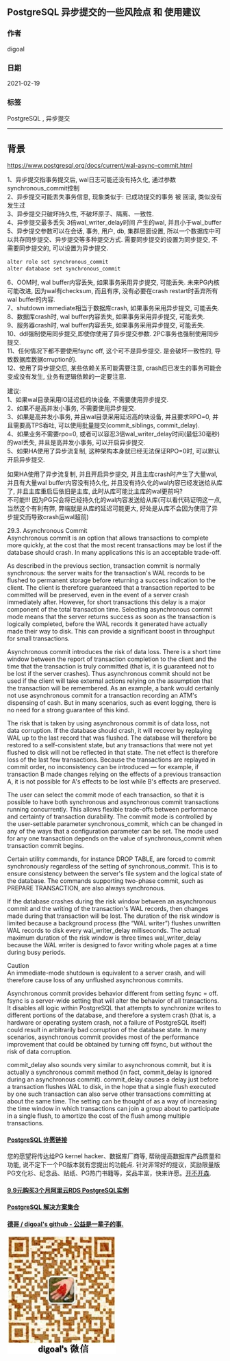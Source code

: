 ## PostgreSQL 异步提交的一些风险点 和 使用建议  

### 作者  
digoal  

### 日期  
2021-02-19   

### 标签  
PostgreSQL , 异步提交    

----

## 背景  
https://www.postgresql.org/docs/current/wal-async-commit.html  

1、异步提交指事务提交后, wal日志可能还没有持久化, 通过参数synchronous_commit控制   
2、异步提交可能丢失事务信息, 现象类似于: 已成功提交的事务 被 回滚, 类似没有发生过   
3、异步提交只破坏持久性, 不破坏原子、隔离、一致性.    
4、异步提交最多丢失 3倍wal_writer_delay时间 产生的wal, 并且小于wal_buffer    
5、异步提交参数可以在会话, 事务, 用户, db, 集群层面设置, 所以一个数据库中可以共存同步提交、异步提交等多种提交方式. 需要同步提交的设置为同步提交, 不需要同步提交的, 可以设置为异步提交.    
```  
alter role set synchronous_commit  
alter database set synchronous_commit  
```
6、OOM时, wal buffer内容丢失, 如果事务采用异步提交, 可能丢失. 未来PG内核可能改进, 因为wal有checksum, 而且有序, 没有必要在crash restart时丢弃所有wal buffer的内容.   
7、shutdown immediate相当于数据库crash, 如果事务采用异步提交, 可能丢失.  
8、数据库crash时, wal buffer内容丢失, 如果事务采用异步提交, 可能丢失.  
9、服务器crash时, wal buffer内容丢失, 如果事务采用异步提交, 可能丢失.  
10、ddl强制使用同步提交,即使你使用了异步提交参数. 2PC事务也强制使用同步提交.  
11、任何情况下都不要使用fsync off,  这个可不是异步提交. 是会破坏一致性的, 导致数据库数据crruption的.  
12、使用了异步提交后, 某些依赖关系可能需要注意, crash后已发生的事务可能会变成没有发生, 业务有逻辑依赖的一定要注意.   

建议:  
1、如果wal目录采用IO延迟低的块设备, 不需要使用异步提交.   
2、如果不是高并发小事务, 不需要使用异步提交.   
3、如果是高并发小事务, 并且wal目录采用延迟高的块设备, 并且要求RPO=0, 并且需要高TPS吞吐, 可以使用批量提交(commit_siblings, commit_delay).   
4、如果业务不需要rpo=0, 或者可以容忍3倍wal_writer_delay时间(最低30毫秒)的wal丢失, 并且是高并发小事务, 可以开启异步提交.   
5、如果HA使用了异步流复制, 这种架构本身就已经无法保证RPO=0时, 可以默认开启异步提交.   

如果HA使用了异步流复制, 并且开启异步提交, 并且主库crash时产生了大量wal, 并且有大量wal buffer内容没有持久化, 并且没有持久化的wal内容已经发送给从库了, 并且主库重启后依旧是主库, 此时从库可能比主库的wal更前吗?  
不可能!!! 因为PG只会将已经持久化的wal内容发送给从库(可以看代码证明这一点, 当然这个有利有弊, 弊端就是从库的延迟可能更大, 好处是从库不会因为使用了异步提交而导致crash后wal超前)  

29.3. Asynchronous Commit  
Asynchronous commit is an option that allows transactions to complete more quickly, at the cost that the most recent transactions may be lost if the database should crash. In many applications this is an acceptable trade-off.  

As described in the previous section, transaction commit is normally synchronous: the server waits for the transaction's WAL records to be flushed to permanent storage before returning a success indication to the client. The client is therefore guaranteed that a transaction reported to be committed will be preserved, even in the event of a server crash immediately after. However, for short transactions this delay is a major component of the total transaction time. Selecting asynchronous commit mode means that the server returns success as soon as the transaction is logically completed, before the WAL records it generated have actually made their way to disk. This can provide a significant boost in throughput for small transactions.  

Asynchronous commit introduces the risk of data loss. There is a short time window between the report of transaction completion to the client and the time that the transaction is truly committed (that is, it is guaranteed not to be lost if the server crashes). Thus asynchronous commit should not be used if the client will take external actions relying on the assumption that the transaction will be remembered. As an example, a bank would certainly not use asynchronous commit for a transaction recording an ATM's dispensing of cash. But in many scenarios, such as event logging, there is no need for a strong guarantee of this kind.  

The risk that is taken by using asynchronous commit is of data loss, not data corruption. If the database should crash, it will recover by replaying WAL up to the last record that was flushed. The database will therefore be restored to a self-consistent state, but any transactions that were not yet flushed to disk will not be reflected in that state. The net effect is therefore loss of the last few transactions. Because the transactions are replayed in commit order, no inconsistency can be introduced — for example, if transaction B made changes relying on the effects of a previous transaction A, it is not possible for A's effects to be lost while B's effects are preserved.  

The user can select the commit mode of each transaction, so that it is possible to have both synchronous and asynchronous commit transactions running concurrently. This allows flexible trade-offs between performance and certainty of transaction durability. The commit mode is controlled by the user-settable parameter synchronous_commit, which can be changed in any of the ways that a configuration parameter can be set. The mode used for any one transaction depends on the value of synchronous_commit when transaction commit begins.  

Certain utility commands, for instance DROP TABLE, are forced to commit synchronously regardless of the setting of synchronous_commit. This is to ensure consistency between the server's file system and the logical state of the database. The commands supporting two-phase commit, such as PREPARE TRANSACTION, are also always synchronous.  

If the database crashes during the risk window between an asynchronous commit and the writing of the transaction's WAL records, then changes made during that transaction will be lost. The duration of the risk window is limited because a background process (the “WAL writer”) flushes unwritten WAL records to disk every wal_writer_delay milliseconds. The actual maximum duration of the risk window is three times wal_writer_delay because the WAL writer is designed to favor writing whole pages at a time during busy periods.  

Caution  
An immediate-mode shutdown is equivalent to a server crash, and will therefore cause loss of any unflushed asynchronous commits.  

Asynchronous commit provides behavior different from setting fsync = off. fsync is a server-wide setting that will alter the behavior of all transactions. It disables all logic within PostgreSQL that attempts to synchronize writes to different portions of the database, and therefore a system crash (that is, a hardware or operating system crash, not a failure of PostgreSQL itself) could result in arbitrarily bad corruption of the database state. In many scenarios, asynchronous commit provides most of the performance improvement that could be obtained by turning off fsync, but without the risk of data corruption.  

commit_delay also sounds very similar to asynchronous commit, but it is actually a synchronous commit method (in fact, commit_delay is ignored during an asynchronous commit). commit_delay causes a delay just before a transaction flushes WAL to disk, in the hope that a single flush executed by one such transaction can also serve other transactions committing at about the same time. The setting can be thought of as a way of increasing the time window in which transactions can join a group about to participate in a single flush, to amortize the cost of the flush among multiple transactions.  

  


#### [PostgreSQL 许愿链接](https://github.com/digoal/blog/issues/76 "269ac3d1c492e938c0191101c7238216")
您的愿望将传达给PG kernel hacker、数据库厂商等, 帮助提高数据库产品质量和功能, 说不定下一个PG版本就有您提出的功能点. 针对非常好的提议，奖励限量版PG文化衫、纪念品、贴纸、PG热门书籍等，奖品丰富，快来许愿。[开不开森](https://github.com/digoal/blog/issues/76 "269ac3d1c492e938c0191101c7238216").  


#### [9.9元购买3个月阿里云RDS PostgreSQL实例](https://www.aliyun.com/database/postgresqlactivity "57258f76c37864c6e6d23383d05714ea")


#### [PostgreSQL 解决方案集合](https://yq.aliyun.com/topic/118 "40cff096e9ed7122c512b35d8561d9c8")


#### [德哥 / digoal's github - 公益是一辈子的事.](https://github.com/digoal/blog/blob/master/README.md "22709685feb7cab07d30f30387f0a9ae")


![digoal's wechat](../pic/digoal_weixin.jpg "f7ad92eeba24523fd47a6e1a0e691b59")

